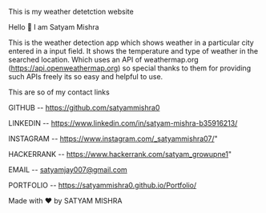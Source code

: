 This is my weather detetction website

Hello 👋 I am Satyam Mishra

This is the weather detection app which shows weather in a particular city entered in a input field.
It shows the temperature and type of weather in the searched location.
Which uses an API of weathermap.org (https://api.openweathermap.org) so special thanks to them for providing such APIs freely
its so easy and helpful to use.

This are so of my contact links

GITHUB -- https://github.com/satyammishra0

LINKEDIN -- https://www.linkedin.com/in/satyam-mishra-b35916213/

INSTAGRAM -- https://www.instagram.com/_satyammishra07/"

HACKERRANK -- https://www.hackerrank.com/satyam_growupne1"

EMAIL -- satyamjay007@gmail.com

PORTFOLIO -- https://satyammishra0.github.io/Portfolio/

Made with ❤️ by SATYAM MISHRA
